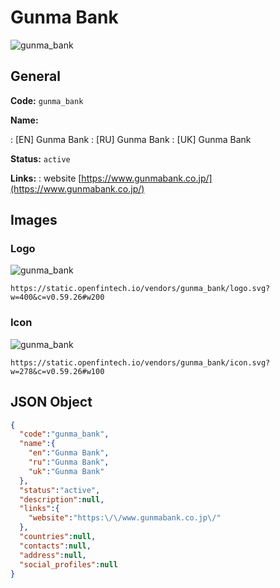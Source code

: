 
# Gunma Bank 
![gunma_bank](https://static.openfintech.io/vendors/gunma_bank/logo.svg?w=400&c=v0.59.26#w200)  

## General 
 
**Code:** `gunma_bank` 
 
**Name:** 
 
:	[EN] Gunma Bank 
:	[RU] Gunma Bank 
:	[UK] Gunma Bank 
 
**Status:** `active` 
 
**Links:** 
: website [https://www.gunmabank.co.jp/](https://www.gunmabank.co.jp/) 
 

## Images 

### Logo 
 
![gunma_bank](https://static.openfintech.io/vendors/gunma_bank/logo.svg?w=400&c=v0.59.26#w200)  

```
https://static.openfintech.io/vendors/gunma_bank/logo.svg?w=400&c=v0.59.26#w200
```  

### Icon 
 
![gunma_bank](https://static.openfintech.io/vendors/gunma_bank/icon.svg?w=278&c=v0.59.26#w100)  

```
https://static.openfintech.io/vendors/gunma_bank/icon.svg?w=278&c=v0.59.26#w100
```  

## JSON Object 

```json
{
  "code":"gunma_bank",
  "name":{
    "en":"Gunma Bank",
    "ru":"Gunma Bank",
    "uk":"Gunma Bank"
  },
  "status":"active",
  "description":null,
  "links":{
    "website":"https:\/\/www.gunmabank.co.jp\/"
  },
  "countries":null,
  "contacts":null,
  "address":null,
  "social_profiles":null
}
```  

